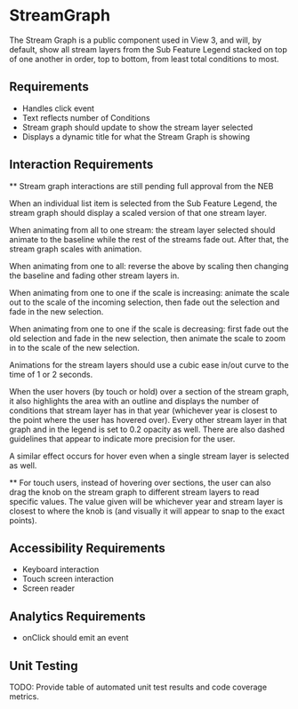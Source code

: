 # StreamGraph

The Stream Graph is a public component used in View 3, and will, by default, show all stream layers from the Sub Feature Legend stacked on top of one another in order, top to bottom, from least total conditions to most. 

## Requirements

* Handles click event
* Text reflects number of Conditions
* Stream graph should update to show the stream layer selected
* Displays a dynamic title for what the Stream Graph is showing

## Interaction Requirements

** Stream graph interactions are still pending full approval from the NEB

When an individual list item is selected from the Sub Feature Legend, the stream graph should display a scaled version of that one stream layer.

When animating from all to one stream: the stream layer selected should animate to the baseline while the rest of the streams fade out. After that, the stream graph scales with animation.

When animating from one to all: reverse the above by scaling then changing the baseline and fading other stream layers in.

When animating from one to one if the scale is increasing: animate the scale out to the scale of the incoming selection, then fade out the selection and fade in the new selection.

When animating from one to one if the scale is decreasing: first fade out the old selection and fade in the new selection, then animate the scale to zoom in to the scale of the new selection.

Animations for the stream layers should use a cubic ease in/out curve to the time of 1 or 2 seconds.

When the user hovers (by touch or hold) over a section of the stream graph, it also highlights the area with an outline and displays the number of conditions that stream layer has in that year (whichever year is closest to the point where the user has hovered over). Every other stream layer in that graph and in the legend is set to 0.2 opacity as well. There are also dashed guidelines that appear to indicate more precision for the user.

A similar effect occurs for hover even when a single stream layer is selected as well.

** For touch users, instead of hovering over sections, the user can also drag the knob on the stream graph to different stream layers to read specific values. The value given will be whichever year and stream layer is closest to where the knob is (and visually it will appear to snap to the exact points).

## Accessibility Requirements

* Keyboard interaction
* Touch screen interaction
* Screen reader

## Analytics Requirements

* onClick should emit an event

## Unit Testing

TODO: Provide table of automated unit test results and code coverage metrics.
